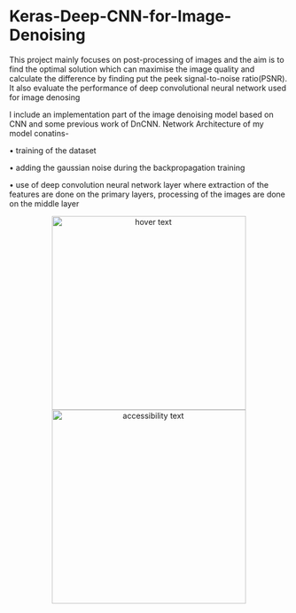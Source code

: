 # Keras-Deep-CNN-for-Image-Denoising
This project mainly focuses on post-processing of images and the aim is to find the optimal solution which can maximise the image quality and calculate the difference by finding put the peek signal-to-noise ratio(PSNR). It also evaluate the performance of deep convolutional neural network used for image denosing

I include an implementation part of the image denoising model based on CNN and some previous work of DnCNN. Network Architecture of my model conatins-

• training of the dataset

• adding the gaussian noise during the backpropagation training

• use of deep convolution neural network layer where extraction of the features are done on the primary layers, processing of the images are done on the
  middle layer
  
<p align="center">
  <img src="/home/harshit/Desktop/Final Year Projects Docs/images.png" width="350" title="hover text">
  <img src="your_relative_path_here_number_2_large_name" width="350" alt="accessibility text">
</p>  
  
